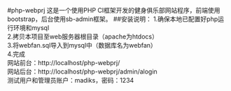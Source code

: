 #php-webprj
这是一个使用PHP CI框架开发的健身俱乐部网站程序，前端使用bootstrap，后台使用sb-admin框架。
##安装说明：
1.确保本地已配置好php运行环境和mysql  
2.拷贝本项目至web服务器根目录（apache为htdocs）  
3.将webfan.sql导入到mysql中（数据库名为webfan）  
4.完成  
网站前台：http://localhost/php-webprj/  
网站后台：http://localhost/php-webprj/admin/alogin  
测试用户和管理员账户：madiks，密码：1234  
